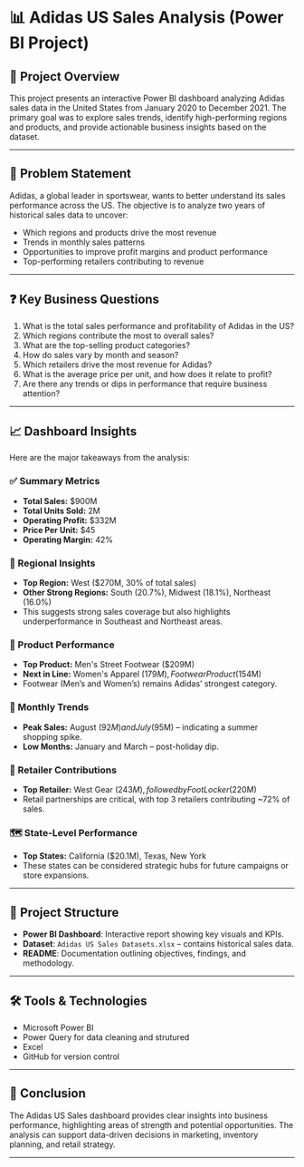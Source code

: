 # 📊 Adidas US Sales Analysis (Power BI Project)

## 🚀 Project Overview

This project presents an interactive Power BI dashboard analyzing Adidas sales data in the United States from January 2020 to December 2021. The primary goal was to explore sales trends, identify high-performing regions and products, and provide actionable business insights based on the dataset.

---

## 🧩 Problem Statement

Adidas, a global leader in sportswear, wants to better understand its sales performance across the US. The objective is to analyze two years of historical sales data to uncover:

- Which regions and products drive the most revenue
- Trends in monthly sales patterns
- Opportunities to improve profit margins and product performance
- Top-performing retailers contributing to revenue

---

## ❓ Key Business Questions

1. What is the total sales performance and profitability of Adidas in the US?
2. Which regions contribute the most to overall sales?
3. What are the top-selling product categories?
4. How do sales vary by month and season?
5. Which retailers drive the most revenue for Adidas?
6. What is the average price per unit, and how does it relate to profit?
7. Are there any trends or dips in performance that require business attention?

---

## 📈 Dashboard Insights

Here are the major takeaways from the analysis:

### ✅ Summary Metrics
- **Total Sales:** $900M
- **Total Units Sold:** 2M
- **Operating Profit:** $332M
- **Price Per Unit:** $45
- **Operating Margin:** 42%

### 📍 Regional Insights
- **Top Region:** West ($270M, 30% of total sales)
- **Other Strong Regions:** South (20.7%), Midwest (18.1%), Northeast (16.0%)
- This suggests strong sales coverage but also highlights underperformance in Southeast and Northeast areas.

### 🧢 Product Performance
- **Top Product:** Men's Street Footwear ($209M)
- **Next in Line:** Women's Apparel ($179M), Footwear Product ($154M)
- Footwear (Men’s and Women’s) remains Adidas’ strongest category.

### 📆 Monthly Trends
- **Peak Sales:** August ($92M) and July ($95M) – indicating a summer shopping spike.
- **Low Months:** January and March – post-holiday dip.

### 🏪 Retailer Contributions
- **Top Retailer:** West Gear ($243M), followed by Foot Locker ($220M)
- Retail partnerships are critical, with top 3 retailers contributing ~72% of sales.

### 🗺️ State-Level Performance
- **Top States:** California ($20.1M), Texas, New York
- These states can be considered strategic hubs for future campaigns or store expansions.

---

## 📂 Project Structure

- **Power BI Dashboard**: Interactive report showing key visuals and KPIs.
- **Dataset**: `Adidas US Sales Datasets.xlsx` – contains historical sales data.
- **README**: Documentation outlining objectives, findings, and methodology.

---

## 🛠️ Tools & Technologies

- Microsoft Power BI
- Power Query for data cleaning and strutured
- Excel
- GitHub for version control

---

## 📌 Conclusion

The Adidas US Sales dashboard provides clear insights into business performance, highlighting areas of strength and potential opportunities. The analysis can support data-driven decisions in marketing, inventory planning, and retail strategy.

---
